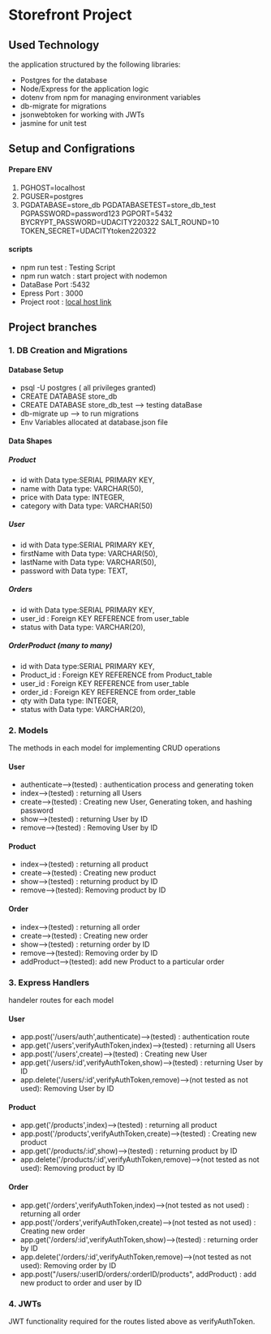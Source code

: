 # Storefront Project

## Used Technology

the application structured by the following libraries:

- Postgres for the database
- Node/Express for the application logic
- dotenv from npm for managing environment variables
- db-migrate for migrations
- jsonwebtoken for working with JWTs
- jasmine for unit test

## Setup and Configrations

#### Prepare ENV

1. PGHOST=localhost
3. PGUSER=postgres
4. PGDATABASE=store_db
   PGDATABASETEST=store_db_test
   PGPASSWORD=password123
   PGPORT=5432
   BYCRYPT_PASSWORD=UDACITY220322
   SALT_ROUND=10
   TOKEN_SECRET=UDACITYtoken220322

#### scripts

- npm run test : Testing Script
- npm run watch : start project with nodemon
- DataBase Port :5432
- Epress Port : 3000
- Project root : [local host link](http://localhost:3000/)

## Project branches

### 1. DB Creation and Migrations

#### Database Setup

- psql -U postgres ( all privileges granted)
- CREATE DATABASE store_db
- CREATE DATABASE store_db_test --> testing dataBase
- db-migrate up --> to run migrations
- Env Variables allocated at database.json file

#### Data Shapes

##### Product

- id with Data type:SERIAL PRIMARY KEY,
- name with Data type: VARCHAR(50),
- price with Data type: INTEGER,
- category with Data type: VARCHAR(50)

##### User

- id with Data type:SERIAL PRIMARY KEY,
- firstName with Data type: VARCHAR(50),
- lastName with Data type: VARCHAR(50),
- password with Data type: TEXT,

##### Orders

- id with Data type:SERIAL PRIMARY KEY,
- user_id : Foreign KEY REFERENCE from user_table
- status with Data type: VARCHAR(20),

##### OrderProduct (many to many)

- id with Data type:SERIAL PRIMARY KEY,
- Product_id : Foreign KEY REFERENCE from Product_table
- user_id : Foreign KEY REFERENCE from user_table
- order_id : Foreign KEY REFERENCE from order_table
- qty with Data type: INTEGER,
- status with Data type: VARCHAR(20),

### 2. Models

The methods in each model for implementing CRUD operations

#### User

- authenticate-->(tested) : authentication process and generating token
- index-->(tested) : returning all Users
- create-->(tested) : Creating new User, Generating token, and hashing password
- show-->(tested) : returning User by ID
- remove-->(tested) : Removing User by ID

#### Product

- index-->(tested) : returning all product
- create-->(tested) : Creating new product
- show-->(tested) : returning product by ID
- remove-->(tested): Removing product by ID

#### Order

- index-->(tested) : returning all order
- create-->(tested) : Creating new order
- show-->(tested) : returning order by ID
- remove-->(tested): Removing order by ID
- addProduct-->(tested): add new Product to a particular order

### 3. Express Handlers

handeler routes for each model

#### User

- app.post('/users/auth',authenticate)-->(tested) : authentication route
- app.get('/users',verifyAuthToken,index)-->(tested) : returning all Users
- app.post('/users',create)-->(tested) : Creating new User
- app.get('/users/:id',verifyAuthToken,show)-->(tested) : returning User by ID
- app.delete('/users/:id',verifyAuthToken,remove)-->(not tested as not used): Removing User by ID

#### Product

- app.get('/products',index)-->(tested) : returning all product
- app.post('/products',verifyAuthToken,create)-->(tested) : Creating new product
- app.get('/products/:id',show)-->(tested) : returning product by ID
- app.delete('/products/:id',verifyAuthToken,remove)-->(not tested as not used): Removing product by ID

#### Order

- app.get('/orders',verifyAuthToken,index)-->(not tested as not used) : returning all order
- app.post('/orders',verifyAuthToken,create)-->(not tested as not used) : Creating new order
- app.get('/orders/:id',verifyAuthToken,show)-->(tested) : returning order by ID
- app.delete('/orders/:id',verifyAuthToken,remove)-->(not tested as not used): Removing order by ID
- app.post("/users/:userID/orders/:orderID/products", addProduct) : add new product to order and user by ID

### 4. JWTs

JWT functionality required for the routes listed above as verifyAuthToken.
